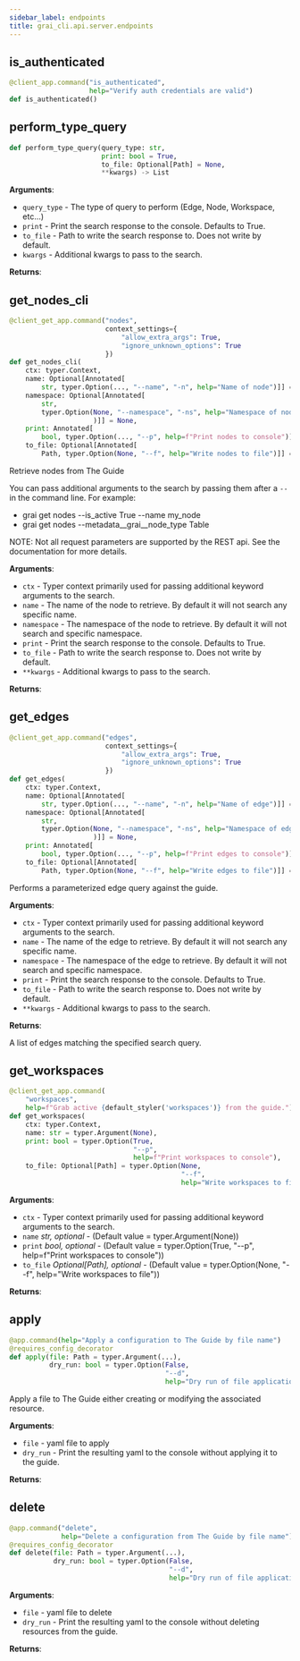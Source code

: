 ```yaml
---
sidebar_label: endpoints
title: grai_cli.api.server.endpoints
---
```


## is\_authenticated

```python
@client_app.command("is_authenticated",
                    help="Verify auth credentials are valid")
def is_authenticated()
```



## perform\_type\_query

```python
def perform_type_query(query_type: str,
                       print: bool = True,
                       to_file: Optional[Path] = None,
                       **kwargs) -> List
```

**Arguments**:

- `query_type` - The type of query to perform (Edge, Node, Workspace, etc...)
- `print` - Print the search response to the console. Defaults to True.
- `to_file` - Path to write the search response to. Does not write by default.
- `kwargs` - Additional kwargs to pass to the search.

**Returns**:



## get\_nodes\_cli

```python
@client_get_app.command("nodes",
                        context_settings={
                            "allow_extra_args": True,
                            "ignore_unknown_options": True
                        })
def get_nodes_cli(
    ctx: typer.Context,
    name: Optional[Annotated[
        str, typer.Option(..., "--name", "-n", help="Name of node")]] = None,
    namespace: Optional[Annotated[
        str,
        typer.Option(None, "--namespace", "-ns", help="Namespace of node"
                     )]] = None,
    print: Annotated[
        bool, typer.Option(..., "--p", help=f"Print nodes to console")] = True,
    to_file: Optional[Annotated[
        Path, typer.Option(None, "--f", help="Write nodes to file")]] = None)
```

Retrieve nodes from The Guide

You can pass additional arguments to the search by passing them after a `--` in the command line. For example:

* grai get nodes --is_active True --name my_node
* grai get nodes --metadata__grai__node_type Table

NOTE: Not all request parameters are supported by the REST api. See the documentation for more details.

**Arguments**:

- `ctx` - Typer context primarily used for passing additional keyword arguments to the search.
- `name` - The name of the node to retrieve. By default it will not search any specific name.
- `namespace` - The namespace of the node to retrieve. By default it will not search and specific namespace.
- `print` - Print the search response to the console. Defaults to True.
- `to_file` - Path to write the search response to. Does not write by default.
- `**kwargs` - Additional kwargs to pass to the search.


**Returns**:



## get\_edges

```python
@client_get_app.command("edges",
                        context_settings={
                            "allow_extra_args": True,
                            "ignore_unknown_options": True
                        })
def get_edges(
    ctx: typer.Context,
    name: Optional[Annotated[
        str, typer.Option(..., "--name", "-n", help="Name of edge")]] = None,
    namespace: Optional[Annotated[
        str,
        typer.Option(None, "--namespace", "-ns", help="Namespace of edge"
                     )]] = None,
    print: Annotated[
        bool, typer.Option(..., "--p", help=f"Print edges to console")] = True,
    to_file: Optional[Annotated[
        Path, typer.Option(None, "--f", help="Write edges to file")]] = None)
```

Performs a parameterized edge query against the guide.

**Arguments**:

- `ctx` - Typer context primarily used for passing additional keyword arguments to the search.
- `name` - The name of the edge to retrieve. By default it will not search any specific name.
- `namespace` - The namespace of the edge to retrieve. By default it will not search and specific namespace.
- `print` - Print the search response to the console. Defaults to True.
- `to_file` - Path to write the search response to. Does not write by default.
- `**kwargs` - Additional kwargs to pass to the search.


**Returns**:

  A list of edges matching the specified search query.


## get\_workspaces

```python
@client_get_app.command(
    "workspaces",
    help=f"Grab active {default_styler('workspaces')} from the guide.")
def get_workspaces(
    ctx: typer.Context,
    name: str = typer.Argument(None),
    print: bool = typer.Option(True,
                               "--p",
                               help=f"Print workspaces to console"),
    to_file: Optional[Path] = typer.Option(None,
                                           "--f",
                                           help="Write workspaces to file"))
```

**Arguments**:

- `ctx` - Typer context primarily used for passing additional keyword arguments to the search.
- `name` _str, optional_ - (Default value = typer.Argument(None))
- `print` _bool, optional_ - (Default value = typer.Option(True, &quot;--p&quot;, help=f&quot;Print workspaces to console&quot;))
- `to_file` _Optional[Path], optional_ - (Default value = typer.Option(None, &quot;--f&quot;, help=&quot;Write workspaces to file&quot;))


**Returns**:



## apply

```python
@app.command(help="Apply a configuration to The Guide by file name")
@requires_config_decorator
def apply(file: Path = typer.Argument(...),
          dry_run: bool = typer.Option(False,
                                       "--d",
                                       help="Dry run of file application"))
```

Apply a file to The Guide either creating or modifying the associated resource.

**Arguments**:

- `file` - yaml file to apply
- `dry_run` - Print the resulting yaml to the console without applying it to the guide.


**Returns**:



## delete

```python
@app.command("delete",
             help="Delete a configuration from The Guide by file name")
@requires_config_decorator
def delete(file: Path = typer.Argument(...),
           dry_run: bool = typer.Option(False,
                                        "--d",
                                        help="Dry run of file application"))
```

**Arguments**:

- `file` - yaml file to delete
- `dry_run` - Print the resulting yaml to the console without deleting resources from the guide.


**Returns**:
